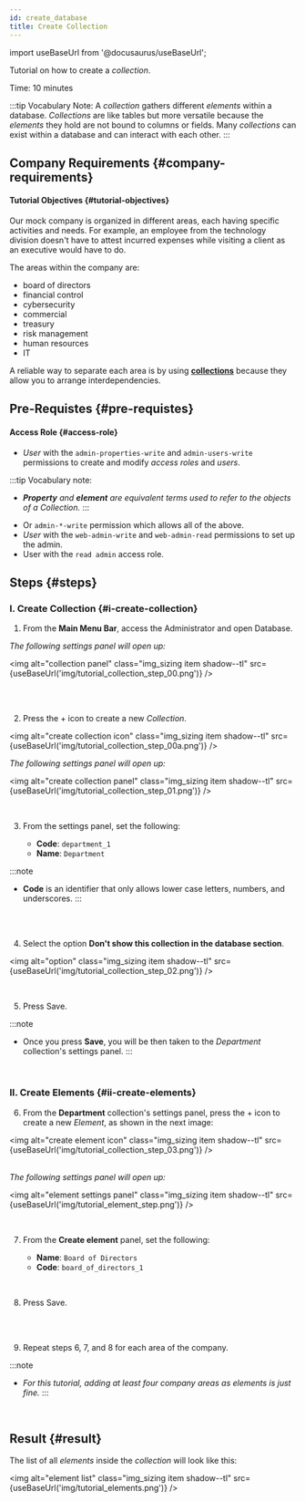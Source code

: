 ```yaml
---
id: create_database
title: Create Collection
---
```

import useBaseUrl from '@docusaurus/useBaseUrl'; 

Tutorial on how to create a _collection_.

Time: 10 minutes

:::tip Vocabulary Note:
A _collection_ gathers different _elements_ within a database. _Collections_ are like tables but more versatile because the _elements_ they hold are not bound to columns or fields. Many _collections_ can exist within a database and can interact with each other.
:::

## Company Requirements {#company-requirements}
#### Tutorial Objectives {#tutorial-objectives}
Our mock company is organized in different areas, each having specific activities and needs. For example, an employee from the technology division doesn't have to attest incurred expenses while visiting a client as an executive would have to do.<br/>

The areas within the company are:

- board of directors
- financial control
- cybersecurity
- commercial
- treasury
- risk management
- human resources
- IT

A reliable way to separate each area is by using [**collections**](../../documentation/admin/database/admin_database_overview) because they allow you to arrange interdependencies.

## Pre-Requistes {#pre-requistes}
#### Access Role {#access-role}

* _User_ with the `admin-properties-write` and `admin-users-write` permissions to create and modify _access roles_ and _users_. 

:::tip Vocabulary note:
- _**Property** and **element** are equivalent terms used to refer to the objects of a Collection._
:::
* Or `admin-*-write` permission which allows all of the above. 
* _User_ with the `web-admin-write` and `web-admin-read` permissions to set up the admin.
* User with the `read admin` access role.

## Steps {#steps}
### I. Create Collection {#i-create-collection}
<div class="alert alert--secondary">

1. From the **Main Menu Bar**, access the <span class="badge badge--primary">Administrator</span> and open <span class="badge badge--primary">Database</span>.

  _The following settings panel will open up:_

<img alt="collection panel" class="img_sizing item shadow--tl" src={useBaseUrl('img/tutorial_collection_step_00.png')} />
<br/>

</div>
<br></br>

<div class="alert alert--secondary">

2. Press the <span class="badge badge--primary">+</span> icon to create a new _Collection_.

<img alt="create collection icon" class="img_sizing item shadow--tl" src={useBaseUrl('img/tutorial_collection_step_00a.png')} /> 
<br/>

_The following settings panel will open up:_

<img alt="create collection panel" class="img_sizing item shadow--tl" src={useBaseUrl('img/tutorial_collection_step_01.png')} /> 
<br/>

</div>
<br/>

<div class="alert alert--secondary">

3. From the settings panel, set the following:

    - **Code**: `department_1`
    - **Name**: `Department`

:::note 
- **Code** is an identifier that only allows lower case letters, numbers, and underscores.
:::

</div>
<br></br>

<div class="alert alert--secondary">

4. Select the option **Don't show this collection in the database section**.

<img alt="option" class="img_sizing item shadow--tl" src={useBaseUrl('img/tutorial_collection_step_02.png')} /> 
<br/>

</div>
<br/>

<div class="alert alert--secondary">

5. Press <span class="badge badge--primary">Save</span>.

:::note
- Once you press **Save**, you will be then taken to the _Department_ collection's settings panel.
:::

</div>
<br/>

### II. Create Elements {#ii-create-elements}

<div class="alert alert--secondary">

6. From the **Department** collection's settings panel, press the <span class="badge badge--primary">+</span> icon to create a new _Element_, as shown in the next image:

<img alt="create element icon" class="img_sizing item shadow--tl" src={useBaseUrl('img/tutorial_collection_step_03.png')} />
<br/>
<br/>

_The following settings panel will open up:_

<img alt="element settings panel" class="img_sizing item shadow--tl" src={useBaseUrl('img/tutorial_element_step.png')} /> 
<br/>

</div>
<br/>

<div class="alert alert--secondary">

7. From the **Create element** panel, set the following: 

    - **Name**: `Board of Directors`
    - **Code**: `board_of_directors_1`

</div>
<br/>

<div class="alert alert--secondary">

8. Press <span class="badge badge--primary">Save</span>.

</div>
<br></br>

<div class="alert alert--secondary">

9. Repeat steps 6, 7, and 8 for each area of the company.<br/>

:::note 
- _For this tutorial, adding at least four company areas as elements is just fine._
:::

</div>
<br/>

## Result {#result}
The list of all _elements_ inside the _collection_ will look like this:

<img alt="element list" class="img_sizing item shadow--tl" src={useBaseUrl('img/tutorial_elements.png')} /> 
<br/>
